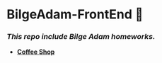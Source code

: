 # BilgeAdam-FrontEnd :dart:
 
### *This repo include Bilge Adam homeworks.*

- [**Coffee Shop**](https://github.com/deryayildirimm/BA-FrontEnd/tree/main/CoffeeShop)